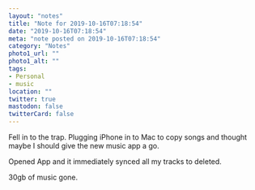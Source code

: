 ```yaml
---
layout: "notes"
title: "Note for 2019-10-16T07:18:54"
date: "2019-10-16T07:18:54"
meta: "note posted on 2019-10-16T07:18:54"
category: "Notes"
photo1_url: ""
photo1_alt: ""
tags:
- Personal
- music
location: ""
twitter: true
mastodon: false
twitterCard: false
---
```

Fell in to the trap. Plugging iPhone in to Mac to copy songs and thought maybe I should give the new music app a go.

Opened App and it immediately synced all my tracks to deleted.

30gb of music gone.
